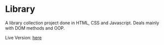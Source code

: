 # Library

A library collection project done in HTML, CSS and Javascript. Deals mainly with DOM methods and OOP.

Live Version: [here](https://jovonlim.github.io/Library/)
